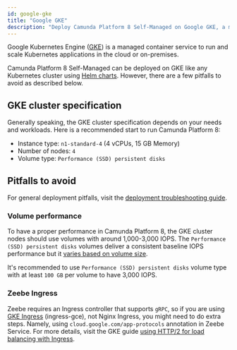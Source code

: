 ```yaml
---
id: google-gke
title: "Google GKE"
description: "Deploy Camunda Platform 8 Self-Managed on Google GKE, a managed container service to run and scale Kubernetes applications in the cloud or on-premises."
---
```


Google Kubernetes Engine ([GKE](https://cloud.google.com/kubernetes-engine))
is a managed container service to run and scale Kubernetes applications in the cloud or on-premises.

Camunda Platform 8 Self-Managed can be deployed on GKE like any Kubernetes cluster using [Helm charts](../deploy.md). However, there are a few pitfalls to avoid as described below.

## GKE cluster specification

Generally speaking, the GKE cluster specification depends on your needs and workloads.
Here is a recommended start to run Camunda Platform 8:

- Instance type: `n1-standard-4` (4 vCPUs, 15 GB Memory)
- Number of nodes: `4`
- Volume type: `Performance (SSD) persistent disks`

## Pitfalls to avoid

For general deployment pitfalls, visit the [deployment troubleshooting guide](../../troubleshooting.md).

### Volume performance

To have a proper performance in Camunda Platform 8, the GKE cluster nodes should use volumes with around 1,000-3,000 IOPS. The `Performance (SSD) persistent disks` volumes deliver a consistent baseline IOPS performance but it [varies based on volume size](https://cloud.google.com/compute/docs/disks/performance#performance_factors).

It's recommended to use `Performance (SSD) persistent disks` volume type with at least `100 GB` per volume to have 3,000 IOPS.

### Zeebe Ingress

Zeebe requires an Ingress controller that supports `gRPC`, so if you are using [GKE Ingress](https://cloud.google.com/kubernetes-engine/docs/concepts/ingress) (ingress-gce), not Nginx Ingress, you might need to do extra steps. Namely, using `cloud.google.com/app-protocols` annotation in Zeebe Service. For more details, visit the GKE guide [using HTTP/2 for load balancing with Ingress](https://cloud.google.com/kubernetes-engine/docs/how-to/ingress-http2).
